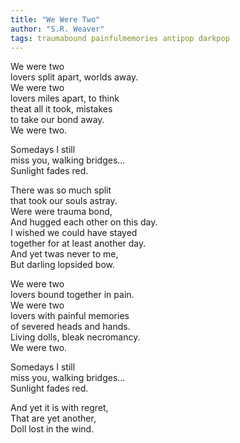 ```yaml
---
title: "We Were Two"
author: "S.R. Weaver"
tags: traumabound painfulmemories antipop darkpop
---
```

We were two<br />
lovers split apart, worlds away.<br />
We were two<br />
lovers miles apart, to think<br />
theat all it took, mistakes<br />
to take our bond away.<br />
We were two.

Somedays I still<br />
miss you, walking bridges...<br />
Sunlight fades red.

There was so much split<br />
that took our souls astray.<br />
Were were trauma bond,<br />
And hugged each other on this day.<br />
I wished we could have stayed<br />
together for at least another day.<br />
And yet twas never to me,<br />
But darling lopsided bow.

We were two<br />
lovers bound together in pain.<br />
We were two<br />
lovers with painful memories<br />
of severed heads and hands.<br />
Living dolls, bleak necromancy.<br />
We were two.

Somedays I still<br />
miss you, walking bridges...<br />
Sunlight fades red.

And yet it is with regret,<br />
That are yet another,<br />
Doll lost in the wind.
